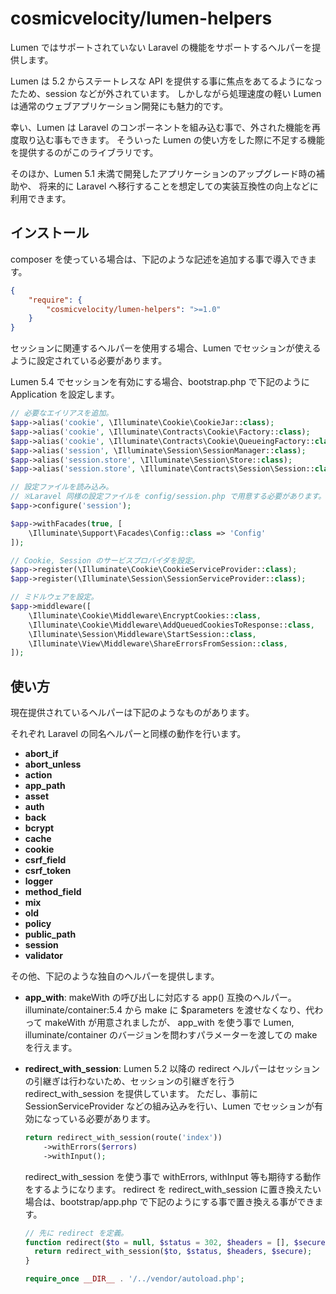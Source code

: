 # cosmicvelocity/lumen-helpers
Lumen ではサポートされていない Laravel の機能をサポートするヘルパーを提供します。

Lumen は 5.2 からステートレスな API を提供する事に焦点をあてるようになったため、session などが外されています。
しかしながら処理速度の軽い Lumen は通常のウェブアプリケーション開発にも魅力的です。

幸い、Lumen は Laravel のコンポーネントを組み込む事で、外された機能を再度取り込む事もできます。
そういった Lumen の使い方をした際に不足する機能を提供するのがこのライブラリです。

そのほか、Lumen 5.1 未満で開発したアプリケーションのアップグレード時の補助や、
将来的に Laravel へ移行することを想定しての実装互換性の向上などに利用できます。

## インストール
composer を使っている場合は、下記のような記述を追加する事で導入できます。

```json
{
    "require": {
        "cosmicvelocity/lumen-helpers": ">=1.0"
    }
}
```

セッションに関連するヘルパーを使用する場合、Lumen でセッションが使えるように設定されている必要があります。

Lumen 5.4 でセッションを有効にする場合、bootstrap.php で下記のように Application を設定します。
  
```php
// 必要なエイリアスを追加。
$app->alias('cookie', \Illuminate\Cookie\CookieJar::class);
$app->alias('cookie', \Illuminate\Contracts\Cookie\Factory::class);
$app->alias('cookie', \Illuminate\Contracts\Cookie\QueueingFactory::class);
$app->alias('session', \Illuminate\Session\SessionManager::class);
$app->alias('session.store', \Illuminate\Session\Store::class);
$app->alias('session.store', \Illuminate\Contracts\Session\Session::class);

// 設定ファイルを読み込み。
// ※Laravel 同様の設定ファイルを config/session.php で用意する必要があります。
$app->configure('session');

$app->withFacades(true, [
    \Illuminate\Support\Facades\Config::class => 'Config'
]);

// Cookie, Session のサービスプロバイダを設定。
$app->register(\Illuminate\Cookie\CookieServiceProvider::class);
$app->register(\Illuminate\Session\SessionServiceProvider::class);

// ミドルウェアを設定。
$app->middleware([
    \Illuminate\Cookie\Middleware\EncryptCookies::class,
    \Illuminate\Cookie\Middleware\AddQueuedCookiesToResponse::class,
    \Illuminate\Session\Middleware\StartSession::class,
    \Illuminate\View\Middleware\ShareErrorsFromSession::class,
]);
```

## 使い方
現在提供されているヘルパーは下記のようなものがあります。

それぞれ Laravel の同名ヘルパーと同様の動作を行います。

- **abort_if**
- **abort_unless**
- **action**
- **app_path**
- **asset**
- **auth**
- **back**
- **bcrypt**
- **cache**
- **cookie**
- **csrf_field**
- **csrf_token**
- **logger**
- **method_field**
- **mix**
- **old**
- **policy**
- **public_path**
- **session**
- **validator**

その他、下記のような独自のヘルパーを提供します。

- **app_with**:
    makeWith の呼び出しに対応する app() 互換のヘルパー。
    illuminate/container:5.4 から make に $parameters を渡せなくなり、代わって makeWith が用意されましたが、
    app_with を使う事で Lumen, illuminate/container のバージョンを問わすパラメーターを渡しての make を行えます。

- **redirect_with_session**:
    Lumen 5.2 以降の redirect ヘルパーはセッションの引継ぎは行わないため、セッションの引継ぎを行う redirect_with_session を提供しています。
    ただし、事前に SessionServiceProvider などの組み込みを行い、Lumen でセッションが有効になっている必要があります。

    ```php
    return redirect_with_session(route('index'))
        ->withErrors($errors)
        ->withInput();
    ```

    redirect_with_session を使う事で withErrors, withInput 等も期待する動作をするようになります。
    redirect を redirect_with_session に置き換えたい場合は、bootstrap/app.php で下記のようにする事で置き換える事ができます。
    
    ```php
    // 先に redirect を定義。
    function redirect($to = null, $status = 302, $headers = [], $secure = null) {
      return redirect_with_session($to, $status, $headers, $secure);
    }
  
    require_once __DIR__ . '/../vendor/autoload.php';
    ```
